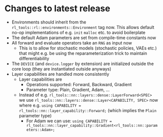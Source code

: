 # Changes to latest release

- Environments should inherit from the `rl_tools::rl::environments::Environment` tag now. This allows default no-op implementations of e.g. `init` `malloc` etc. to avoid boilerplate
- The default Adam parameters are set from compile-time constants now
- All forward and evaluate operators take an `RNG` as input now
  - This is to allow for stochastic models (stochastic policies, VAEs etc.) that might e.g. be using the reparameterization trick to maintain differentiability
- The `DEVICE` (and `device.logger` by extension) are initialized outside the core loop (they are instantiated outside anyways)
- Layer capabilities are handled more consistently
  - Layer capabilities are
    - Operations supported: Forward, Backward, Gradient
    - Parameter type: Plain, Gradient, Adam, ...
  - Instead of e.g. `rl_tools::nn::layers::dense::LayerForward<SPEC>` we use `rl_tools::nn::layers::dense::Layer<CAPABILITY, SPEC>` now where e.g. `using CAPABILITY = rl_tools::nn::layer_capability::Forward;` (which implies the `Plain` parameter type)
    - For Adam we can use: `using CAPABILITY = rl_tools::nn::layer_capability::Gradient<rl_tools::nn::parameters::Adam>;`